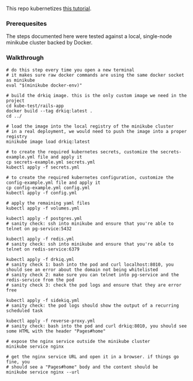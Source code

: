 
This repo kubernetizes [this tutorial](https://semaphoreci.com/community/tutorials/dockerizing-a-ruby-on-rails-application).

### Prerequesites

The steps documented here were tested against a local, single-node minikube
cluster backed by Docker.

### Walkthrough

	# do this step every time you open a new terminal
	# it makes sure raw docker commands are using the same docker socket as minikube
	eval "$(minikube docker-env)"

	# build the drkiq image. this is the only custom image we need in the project
	cd kube-test/rails-app
	docker build --tag drkiq:latest .
	cd ../

	# load the image into the local registry of the minikube cluster
	# in a real deployment, we would need to push the image into a proper registry
	minikube image load drkiq:latest

	# to create the required kubernetes secrets, customize the secrets-example.yml file and apply it
	cp secrets-example.yml secrets.yml
	kubectl apply -f secrets.yml

	# to create the required kubernetes configuration, customize the config-example.yml file and apply it
	cp config-example.yml config.yml
	kubectl apply -f config.yml

	# apply the remaining yaml files
	kubectl apply -f volumes.yml

	kubectl apply -f postgres.yml
	# sanity check: ssh into minikube and ensure that you're able to telnet on pg-service:5432

	kubectl apply -f redis.yml
	# sanity check: ssh into minikube and ensure that you're able to telnet on redis-service:6379

	kubectl apply -f drkiq.yml
	# sanity check 1: bash into the pod and curl localhost:8010, you should see an error about the domain not being whitelisted
	# sanity check 2: make sure you can telnet into pg-service and the redis-service from the pod
	# sanity check 3: check the pod logs and ensure that they are error free

	kubectl apply -f sidekiq.yml
	# sanity check: the pod logs should show the output of a recurring scheduled task

	kubectl apply -f reverse-proxy.yml
	# sanity check: bash into the pod and curl drkiq:8010, you should see some HTML with the header "Pages#home"

	# expose the nginx service outside the minikube cluster
	minikube service nginx

	# get the nginx service URL and open it in a browser. if things go fine, you
	# should see a "Pages#home" body and the content should be 
	minikube service nginx --url

